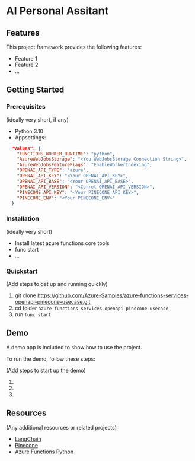 
# AI Personal Assitant

## Features

This project framework provides the following features:

* Feature 1
* Feature 2
* ...

## Getting Started

### Prerequisites

(ideally very short, if any)

- Python 3.10
- Appsettings:
```json
  "Values": {
    "FUNCTIONS_WORKER_RUNTIME": "python",
    "AzureWebJobsStorage": "<You WebJobsStorage Connection String>",
    "AzureWebJobsFeatureFlags": "EnableWorkerIndexing",
    "OPENAI_API_TYPE": "azure",
    "OPENAI_API_KEY": "<Your OPENAI_API_KEY>",
    "OPENAI_API_BASE": "<Your OPENAI_API_BASE>",
    "OPENAI_API_VERSION": "<Corret OPENAI_API_VERSION>", 
    "PINECONE_API_KEY": "<Your PINECONE_API_KEY>",
    "PINECONE_ENV": "<Your PINECONE_ENV>"
  }
```

### Installation

(ideally very short)

- Install latest azure functions core tools
- func start
- ...

### Quickstart
(Add steps to get up and running quickly)

1. git clone https://github.com/Azure-Samples/azure-functions-services-openapi-pinecone-usecase.git
2. cd folder `azure-functions-services-openapi-pinecone-usecase`
3. run `func start`


## Demo

A demo app is included to show how to use the project.

To run the demo, follow these steps:

(Add steps to start up the demo)

1.
2.
3.

## Resources

(Any additional resources or related projects)

- [LangChain](https://github.com/hwchase17/langchain)
- [Pinecone](https://www.pinecone.io/)
- [Azure Functions Python](https://learn.microsoft.com/en-us/azure/azure-functions/functions-overview?pivots=programming-language-python)
